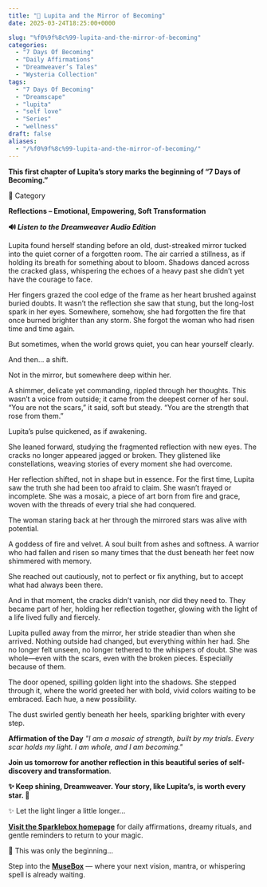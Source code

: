 ```yaml
---
title: "🌙 Lupita and the Mirror of Becoming"
date: 2025-03-24T18:25:00+0000

slug: "%f0%9f%8c%99-lupita-and-the-mirror-of-becoming"
categories:
  - "7 Days Of Becoming"
  - "Daily Affirmations"
  - "Dreamweaver’s Tales"
  - "Wysteria Collection"
tags:
  - "7 Days Of Becoming"
  - "Dreamscape"
  - "lupita"
  - "self love"
  - "Series"
  - "wellness"
draft: false
aliases:
  - "/%f0%9f%8c%99-lupita-and-the-mirror-of-becoming/"
---
```

**This first chapter of Lupita’s story marks the beginning of “7 Days of Becoming.”**

🌌 Category

**Reflections – Emotional, Empowering, Soft Transformation**

**🔊 *Listen to the Dreamweaver Audio Edition***

Lupita found herself standing before an old, dust-streaked mirror tucked into the quiet corner of a forgotten room. The air carried a stillness, as if holding its breath for something about to bloom. Shadows danced across the cracked glass, whispering the echoes of a heavy past she didn’t yet have the courage to face.

Her fingers grazed the cool edge of the frame as her heart brushed against buried doubts. It wasn’t the reflection she saw that stung, but the long-lost spark in her eyes. Somewhere, somehow, she had forgotten the fire that once burned brighter than any storm. She forgot the woman who had risen time and time again.

But sometimes, when the world grows quiet, you can hear yourself clearly.

And then... a shift.

Not in the mirror, but somewhere deep within her.

A shimmer, delicate yet commanding, rippled through her thoughts. This wasn’t a voice from outside; it came from the deepest corner of her soul.
“You are not the scars,” it said, soft but steady. “You are the strength that rose from them.”

Lupita’s pulse quickened, as if awakening.

She leaned forward, studying the fragmented reflection with new eyes. The cracks no longer appeared jagged or broken. They glistened like constellations, weaving stories of every moment she had overcome.

Her reflection shifted, not in shape but in essence. For the first time, Lupita saw the truth she had been too afraid to claim. She wasn’t frayed or incomplete. She was a mosaic, a piece of art born from fire and grace, woven with the threads of every trial she had conquered.

The woman staring back at her through the mirrored stars was alive with potential.

A goddess of fire and velvet.
A soul built from ashes and softness.
A warrior who had fallen and risen so many times that the dust beneath her feet now shimmered with memory.

She reached out cautiously, not to perfect or fix anything, but to accept what had always been there.

And in that moment, the cracks didn’t vanish, nor did they need to. They became part of her, holding her reflection together, glowing with the light of a life lived fully and fiercely.

Lupita pulled away from the mirror, her stride steadier than when she arrived. Nothing outside had changed, but everything within her had. She no longer felt unseen, no longer tethered to the whispers of doubt. She was whole—even with the scars, even with the broken pieces. Especially because of them.

The door opened, spilling golden light into the shadows. She stepped through it, where the world greeted her with bold, vivid colors waiting to be embraced. Each hue, a new possibility.

The dust swirled gently beneath her heels, sparkling brighter with every step.

**Affirmation of the Day**
*"I am a mosaic of strength, built by my trials. Every scar holds my light. I am whole, and I am becoming."*

**Join us tomorrow for another reflection in this beautiful series of self-discovery and transformation**.

**✨ Keep shining, Dreamweaver. Your story, like Lupita’s, is worth every star. 🌟**

✨ Let the light linger a little longer...

[**Visit the Sparklebox homepage**](https://sparklebox.blog) for daily affirmations, dreamy rituals, and gentle reminders to return to your magic.

💭 This was only the beginning...

Step into the [**MuseBox**](https://sparklebox.blog/%E2%9C%A8-the-musebox/) — where your next vision, mantra, or whispering spell is already waiting.